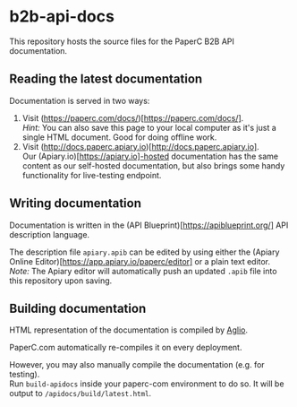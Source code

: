 # b2b-api-docs

This repository hosts the source files for the PaperC B2B API documentation.

## Reading the latest documentation

Documentation is served in two ways:

1. Visit (https://paperc.com/docs/)[https://paperc.com/docs/].  
_Hint:_ You can also save this page to your local computer as it's just a single HTML document. Good for doing offline work.
2. Visit (http://docs.paperc.apiary.io)[http://docs.paperc.apiary.io].  
Our (Apiary.io)[https://apiary.io]-hosted documentation has the same content as our self-hosted documentation, but also brings some handy functionality for live-testing endpoint. 

## Writing documentation

Documentation is written in the (API Blueprint)[https://apiblueprint.org/] API description language.

The description file `apiary.apib` can be edited by using either the (Apiary Online Editor)[https://app.apiary.io/paperc/editor] or a plain text editor.  
_Note:_ The Apiary editor will automatically push an updated `.apib` file into this repository upon saving.

## Building documentation

HTML representation of the documentation is compiled by [Aglio](https://github.com/danielgtaylor/aglio).

PaperC.com automatically re-compiles it on every deployment.

However, you may also manually compile the documentation (e.g. for testing).  
Run `build-apidocs` inside your paperc-com environment to do so. It will be output to `/apidocs/build/latest.html`.
